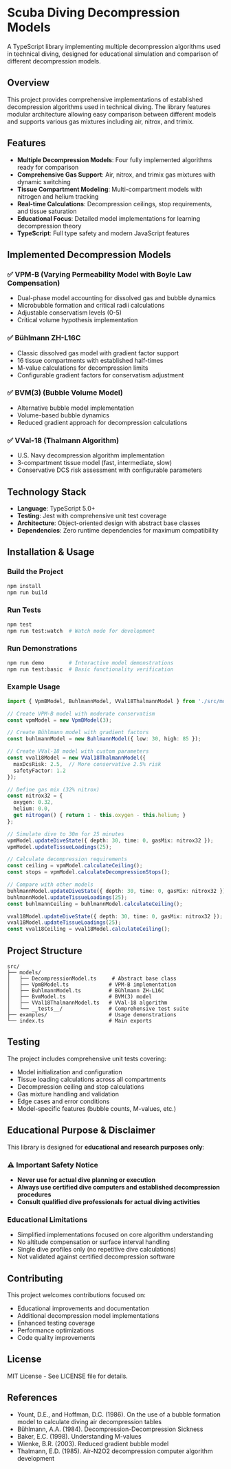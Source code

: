 # Scuba Diving Decompression Models

A TypeScript library implementing multiple decompression algorithms used in technical diving, designed for educational simulation and comparison of different decompression models.

## Overview

This project provides comprehensive implementations of established decompression algorithms used in technical diving. The library features modular architecture allowing easy comparison between different models and supports various gas mixtures including air, nitrox, and trimix.

## Features

- **Multiple Decompression Models**: Four fully implemented algorithms ready for comparison
- **Comprehensive Gas Support**: Air, nitrox, and trimix gas mixtures with dynamic switching
- **Tissue Compartment Modeling**: Multi-compartment models with nitrogen and helium tracking
- **Real-time Calculations**: Decompression ceilings, stop requirements, and tissue saturation
- **Educational Focus**: Detailed model implementations for learning decompression theory
- **TypeScript**: Full type safety and modern JavaScript features

## Implemented Decompression Models

### ✅ VPM-B (Varying Permeability Model with Boyle Law Compensation)
- Dual-phase model accounting for dissolved gas and bubble dynamics
- Microbubble formation and critical radii calculations
- Adjustable conservatism levels (0-5)
- Critical volume hypothesis implementation

### ✅ Bühlmann ZH-L16C 
- Classic dissolved gas model with gradient factor support
- 16 tissue compartments with established half-times
- M-value calculations for decompression limits
- Configurable gradient factors for conservatism adjustment

### ✅ BVM(3) (Bubble Volume Model)
- Alternative bubble model implementation
- Volume-based bubble dynamics
- Reduced gradient approach for decompression calculations

### ✅ VVal-18 (Thalmann Algorithm)
- U.S. Navy decompression algorithm implementation
- 3-compartment tissue model (fast, intermediate, slow)
- Conservative DCS risk assessment with configurable parameters

## Technology Stack

- **Language**: TypeScript 5.0+
- **Testing**: Jest with comprehensive unit test coverage
- **Architecture**: Object-oriented design with abstract base classes
- **Dependencies**: Zero runtime dependencies for maximum compatibility

## Installation & Usage

### Build the Project
```bash
npm install
npm run build
```

### Run Tests
```bash
npm test
npm run test:watch  # Watch mode for development
```

### Run Demonstrations
```bash
npm run demo        # Interactive model demonstrations
npm run test:basic  # Basic functionality verification
```

### Example Usage

```typescript
import { VpmBModel, BuhlmannModel, VVal18ThalmannModel } from './src/models';

// Create VPM-B model with moderate conservatism
const vpmModel = new VpmBModel(3);

// Create Bühlmann model with gradient factors
const buhlmannModel = new BuhlmannModel({ low: 30, high: 85 });

// Create VVal-18 model with custom parameters
const vval18Model = new VVal18ThalmannModel({ 
  maxDcsRisk: 2.5,  // More conservative 2.5% risk
  safetyFactor: 1.2 
});

// Define gas mix (32% nitrox)
const nitrox32 = { 
  oxygen: 0.32, 
  helium: 0.0, 
  get nitrogen() { return 1 - this.oxygen - this.helium; }
};

// Simulate dive to 30m for 25 minutes
vpmModel.updateDiveState({ depth: 30, time: 0, gasMix: nitrox32 });
vpmModel.updateTissueLoadings(25);

// Calculate decompression requirements
const ceiling = vpmModel.calculateCeiling();
const stops = vpmModel.calculateDecompressionStops();

// Compare with other models
buhlmannModel.updateDiveState({ depth: 30, time: 0, gasMix: nitrox32 });
buhlmannModel.updateTissueLoadings(25);
const buhlmannCeiling = buhlmannModel.calculateCeiling();

vval18Model.updateDiveState({ depth: 30, time: 0, gasMix: nitrox32 });
vval18Model.updateTissueLoadings(25);
const vval18Ceiling = vval18Model.calculateCeiling();
```

## Project Structure

```
src/
├── models/
│   ├── DecompressionModel.ts     # Abstract base class
│   ├── VpmBModel.ts             # VPM-B implementation
│   ├── BuhlmannModel.ts         # Bühlmann ZH-L16C
│   ├── BvmModel.ts              # BVM(3) model
│   ├── VVal18ThalmannModel.ts   # VVal-18 algorithm
│   └── __tests__/               # Comprehensive test suite
├── examples/                    # Usage demonstrations
└── index.ts                     # Main exports
```

## Testing

The project includes comprehensive unit tests covering:
- Model initialization and configuration
- Tissue loading calculations across all compartments
- Decompression ceiling and stop calculations
- Gas mixture handling and validation
- Edge cases and error conditions
- Model-specific features (bubble counts, M-values, etc.)

## Educational Purpose & Disclaimer

This library is designed for **educational and research purposes only**:

### ⚠️ Important Safety Notice
- **Never use for actual dive planning or execution**
- **Always use certified dive computers and established decompression procedures**
- **Consult qualified dive professionals for actual diving activities**

### Educational Limitations
- Simplified implementations focused on core algorithm understanding
- No altitude compensation or surface interval handling
- Single dive profiles only (no repetitive dive calculations)
- Not validated against certified decompression software

## Contributing

This project welcomes contributions focused on:
- Educational improvements and documentation
- Additional decompression model implementations
- Enhanced testing coverage
- Performance optimizations
- Code quality improvements

## License

MIT License - See LICENSE file for details.

## References

- Yount, D.E., and Hoffman, D.C. (1986). On the use of a bubble formation model to calculate diving air decompression tables
- Bühlmann, A.A. (1984). Decompression-Decompression Sickness
- Baker, E.C. (1998). Understanding M-values
- Wienke, B.R. (2003). Reduced gradient bubble model
- Thalmann, E.D. (1985). Air-N2O2 decompression computer algorithm development